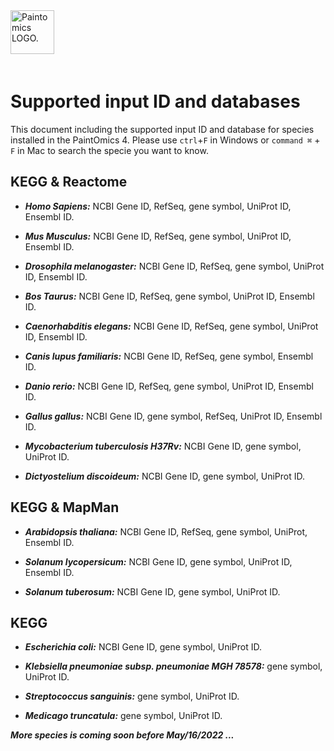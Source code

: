 <div class="imageContainer" style="" >
    <img src="paintomics_150x690.png" title="Paintomics LOGO." style=" height: 70px !important; margin-bottom: 20px; ">
</div>

# Supported input ID and databases 

This document including the supported input ID and database for species installed in the PaintOmics 4. Please use ```ctrl```+```F``` in Windows or ```command ⌘``` + ```F``` in Mac to search the specie you want to know.

## KEGG & Reactome

* ***Homo Sapiens:*** NCBI Gene ID, RefSeq, gene symbol, UniProt ID, Ensembl ID.

* ***Mus Musculus:*** NCBI Gene ID, RefSeq, gene symbol, UniProt ID, Ensembl ID.

* ***Drosophila melanogaster:*** NCBI Gene ID, RefSeq, gene symbol, UniProt ID, Ensembl ID.

* ***Bos Taurus:*** NCBI Gene ID, RefSeq, gene symbol, UniProt ID, Ensembl ID.

* ***Caenorhabditis elegans:*** NCBI Gene ID, RefSeq, gene symbol, UniProt ID, Ensembl ID.

* ***Canis lupus familiaris:*** NCBI Gene ID, RefSeq, gene symbol, Ensembl ID.

* ***Danio rerio:*** NCBI Gene ID, RefSeq, gene symbol, UniProt ID, Ensembl ID.

* ***Gallus gallus:*** NCBI Gene ID, gene symbol, RefSeq, UniProt ID, Ensembl ID.

* ***Mycobacterium tuberculosis H37Rv:*** NCBI Gene ID, gene symbol, UniProt ID.

* ***Dictyostelium discoideum:*** NCBI Gene ID, gene symbol, UniProt ID.



## KEGG & MapMan

* ***Arabidopsis thaliana:*** NCBI Gene ID, RefSeq, gene symbol, UniProt, Ensembl ID.

* ***Solanum lycopersicum:*** NCBI Gene ID, gene symbol, UniProt ID, Ensembl ID.

* ***Solanum tuberosum:*** NCBI Gene ID, gene symbol, UniProt ID.

## KEGG

* ***Escherichia coli:*** NCBI Gene ID, gene symbol, UniProt ID.

* ***Klebsiella pneumoniae subsp. pneumoniae MGH 78578:*** gene symbol, UniProt ID.

* ***Streptococcus sanguinis:*** gene symbol, UniProt ID.

* ***Medicago truncatula:*** gene symbol, UniProt ID.

***More species is coming soon before May/16/2022 ...***

